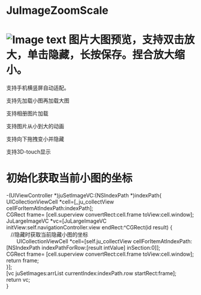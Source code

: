 # JuImageZoomScale
![Image text](https://github.com/jutewei/JuImageZoomScale/blob/master/JuImageZoomScale/show.gif)
 图片大图预览，支持双击放大，单击隐藏，长按保存。捏合放大缩小。
==
支持手机横竖屏自动适配。

支持先加载小图再加载大图

支持相册图片加载

支持图片从小到大的动画

支持向下拖拽变小并隐藏

支持3D-touch显示

初始化获取当前小图的坐标
==
-(UIViewController *)juSetImageVC:(NSIndexPath *)indexPath{<br> 
    UICollectionViewCell *cell=[_ju_collectView cellForItemAtIndexPath:indexPath];<br> 
    CGRect frame= [cell.superview convertRect:cell.frame toView:cell.window];<br> 
    JuLargeImageVC *vc=[JuLargeImageVC initView:self.navigationController.view endRect:^CGRect(id result) {<br> 
    //隐藏时获取当前隐藏小图的坐标<br> 
        UICollectionViewCell *cell=[self.ju_collectView cellForItemAtIndexPath:[NSIndexPath indexPathForRow:[result intValue] inSection:0]];<br> 
        CGRect frame= [cell.superview convertRect:cell.frame toView:cell.window];<br> 
        return frame;<br> 
    }];<br> 
    [vc juSetImages:arrList currentIndex:indexPath.row startRect:frame];<br> 
    return vc;<br> 
}<br> 
